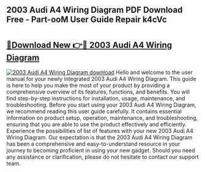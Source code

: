 ## 2003 Audi A4 Wiring Diagram PDF Download Free - Part-ooM User Guide Repair k4cVc

# <h2><a href="http://dfto6pn.blite.top/?on=2003+Audi+A4+Wiring+Diagram">🔗Download New 👉🔴 2003 Audi A4 Wiring Diagram</a></h2>

[![2003 Audi A4 Wiring Diagram download](https://i.imgur.com/lujVjoI.png)](http://dfto6pn.blite.top/?on=2003+Audi+A4+Wiring+Diagram)
Hello and welcome to the user manual for your newly integrated 2003 Audi A4 Wiring Diagram. This guide is here to help you make the most of your product by providing a comprehensive overview of its features, functions, and benefits. You will find step-by-step instructions for installation, usage, maintenance, and troubleshooting. Before you start using your 2003 Audi A4 Wiring Diagram, we recommend reading this user guide carefully. It contains essential information on product setup, operation, maintenance, and troubleshooting, ensuring that you are able to use the product effectively and efficiently. Experience the possibilities of list of features with your new 2003 Audi A4 Wiring Diagram. Our expectation is that the 2003 Audi A4 Wiring Diagram has been a comprehensive and easy-to-understand resource in your journey to becoming proficient in using your new gadget. Should you need any assistance or clarification, please do not hesitate to contact our support team.
